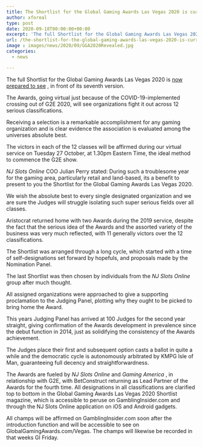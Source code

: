 ```yaml
---
title: The Shortlist for the Global Gaming Awards Las Vegas 2020 is currently available
author: xforeal 
type: post
date: 2020-09-18T00:00:00+00:00
excerpt: 'The full Shortlist for the Global Gaming Awards Las Vegas 2020 is currently prepared to see, in front of its seventh edition '
url: /the-shortlist-for-the-global-gaming-awards-las-vegas-2020-is-currently-available/
image : images/news/2020/09/GGA2020Revealed.jpg
categories:
  - news

---
```

The full Shortlist for the Global Gaming Awards Las Vegas 2020 is [now prepared to see][1] , in front of its seventh version. 

The Awards, going virtual just because of the COVID-19-implemented crossing out of G2E 2020, will see organizations fight it out across 12 serious classifications. 

Receiving a selection is a remarkable accomplishment for any gaming organization and is clear evidence the association is evaluated among the universes absolute best. 

The victors in each of the 12 classes will be affirmed during our virtual service on Tuesday 27 October, at 1.30pm Eastern Time, the ideal method to commence the G2E show. 

_NJ Slots Online_ COO Julian Perry stated: During such a troublesome year for the gaming area, particularly retail and land-based, its a benefit to present to you the Shortlist for the Global Gaming Awards Las Vegas 2020. 

We wish the absolute best to every single designated organization and we are sure the Judges will struggle isolating such super serious fields over all classes. 

Aristocrat returned home with two Awards during the 2019 service, despite the fact that the serious idea of the Awards and the assorted variety of the business was very much reflected, with 11 generally victors over the 12 classifications. 

The Shortlist was arranged through a long cycle, which started with a time of self-designations set forward by hopefuls, and proposals made by the Nomination Panel. 

The last Shortlist was then chosen by individuals from the _NJ Slots Online_ group after much thought. 

All assigned organizations were approached to give a supporting proclamation to the Judging Panel, plotting why they ought to be picked to bring home the Award. 

This years Judging Panel has arrived at 100 Judges for the second year straight, giving confirmation of the Awards development in prevalence since the debut function in 2014, just as solidifying the consistency of the Awards achievement. 

The Judges place their first and subsequent option casts a ballot in quite a while and the democratic cycle is autonomously arbitrated by KMPG Isle of Man, guaranteeing full decency and straightforwardness. 

The Awards are fueled by _NJ Slots Online_ and _Gaming America_ , in relationship with G2E, with BetConstruct returning as Lead Partner of the Awards for the fourth time. All designations in all classifications are clarified top to bottom in the Global Gaming Awards Las Vegas 2020 Shortlist magazine, which is accessible to peruse on GamblingInsider.com and through the NJ Slots Online application on iOS and Android gadgets. 

All champs will be affirmed on GamblingInsider.com soon after the introduction function and will be accessible to see on GlobalGamingAwards.com/Vegas. The champs will likewise be recorded in that weeks GI Friday.

 [1]: #